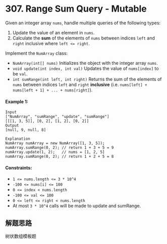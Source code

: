 # 307. Range Sum Query - Mutable

Given an integer array `nums`, handle multiple queries of the following types:

1. Update the value of an element in `nums`.
2. Calculate the **sum** of the elements of `nums` between indices `left` and `right` inclusive where `left <= right`.

Implement the `NumArray` class:

+ `NumArray(int[] nums)` Initializes the object with the integer array `nums`.
+ `void update(int index, int val)` Updates the value of `nums[index]` to be `val`.
+ `int sumRange(int left, int right)` Returns the sum of the elements of `nums` between indices `left` and `right` **inclusive** (i.e. `nums[left] + nums[left + 1] + ... + nums[right]`). 

#### Example 1:

```
Input
["NumArray", "sumRange", "update", "sumRange"]
[[[1, 3, 5]], [0, 2], [1, 2], [0, 2]]
Output
[null, 9, null, 8]

Explanation
NumArray numArray = new NumArray([1, 3, 5]);
numArray.sumRange(0, 2); // return 1 + 3 + 5 = 9
numArray.update(1, 2);   // nums = [1, 2, 5]
numArray.sumRange(0, 2); // return 1 + 2 + 5 = 8
``` 

#### Constraints:

+ `1 <= nums.length <= 3 * 10^4`
+ `-100 <= nums[i] <= 100`
+ `0 <= index < nums.length`
+ `-100 <= val <= 100`
+ `0 <= left <= right < nums.length`
+ At most `3 * 10^4` calls will be made to update and sumRange.

## 解题思路

树状数组模板题
